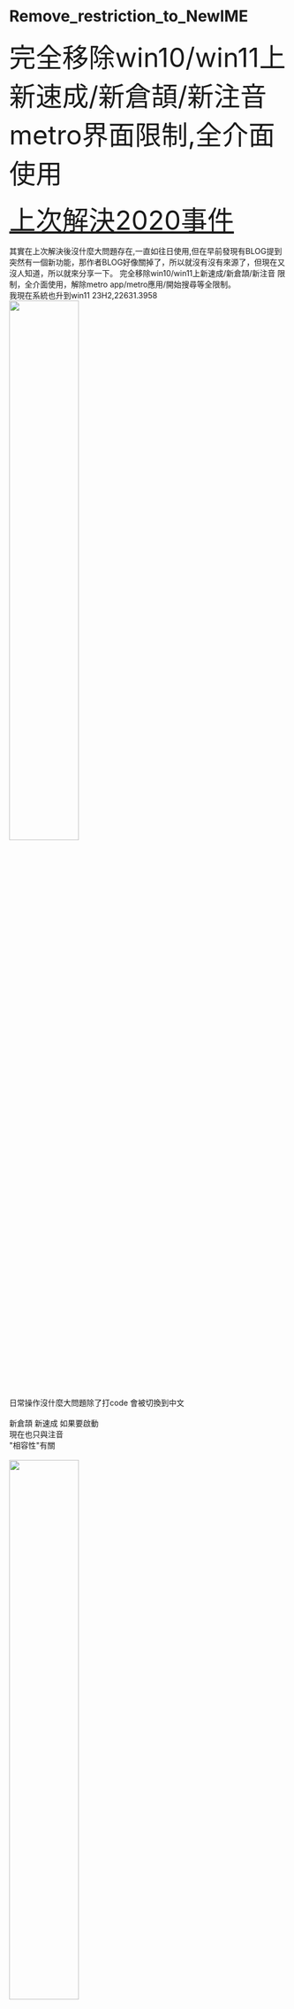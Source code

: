 # Remove_restriction_to_NewIME
<font size="18">完全移除win10/win11上新速成/新倉頡/新注音 metro界面限制,全介面使用</font>
<br>

<font size="10"><a href="https://answers.microsoft.com/zh-hant/windows/forum/all/2020%E5%B9%B4win10-20h1/bb6bee29-9d01-405c-b3da-540296e4ae90">上次解決2020事件</a></font>
<br>

其實在上次解決後沒什麼大問題存在,一直如往日使用,但在早前發現有BLOG提到突然有一個新功能，那作者BLOG好像關掉了，所以就沒有沒有來源了，但現在又沒人知道，所以就來分享一下。
完全移除win10/win11上新速成/新倉頡/新注音 限制，全介面使用，解除metro app/metro應用/開始搜尋等全限制。
<br>
我現在系統也升到win11 23H2,22631.3958
<br>
<img src="https://github.com/sheaahhoi1/IME-release/blob/master/img/win11 23H2.png?raw=true" width="50%" />

<br>
日常操作沒什麼大問題除了打code 會被切換到中文
<br>

<br>
新倉頡 新速成 如果要啟動
<br>
現在也只與注音
<br>
"相容性"有關
<br>
<br>
<img src="https://github.com/sheaahhoi1/IME-release/blob/master/%E6%AD%A5%E9%A9%9F/%E6%AD%A5%E9%A9%9F%20(1).png?raw=true" width="50%" />
<br>
<img src="https://github.com/sheaahhoi1/IME-release/blob/master/img/compatible.png?raw=true" width="50%" />
<br>
<br>
----------------------------
<br>
※:以下操作即時生效可測試結果
<br>
以下操作需要管理員權限,如是公司電腦,可能要找管理員洽商
<br>
1.
<br>
搜尋reg/WIN+R輸入regedit
把reg註冊碼(登錄碼),檔案提權到"前台管理員帳號-即目前最高權限使用者"
<br>
操作如下
<br>
1.擁有者更變為當前用戶(可PASS)

```
HKEY_LOCAL_MACHINE\SOFTWARE\Microsoft\CTF\TIP\{B115690A-EA02-48D5-A231-E3578D2FDF80}\LanguageProfile\0x00000404\{F3BA907A-6C7E-11D4-97FA-0080C882687E}
```

操作如下
<br>
把此註冊碼=機器碼=路徑=資料夾[提權]
<br>
1.擁有者更變為當前用戶
<br>
2.啟用繼承
<br>
3.套用到子項目權限
<br>
<br>
<img src="https://github.com/sheaahhoi1/IME-release/blob/master/img/rev2.png?raw=true" width="50%" />
<br>
<img src="https://github.com/sheaahhoi1/IME-release/blob/master/img/revv2.png?raw=true" width="50%" />
<br>
如下擁有改為admin權限使用者(我這裡私人電腦Users,就有admin權限)
<br>
<img src="https://github.com/sheaahhoi1/IME-release/blob/master/img/re.png?raw=true" width="50%" />
<br>
<br>
刪除以下2段路徑機器碼{74769ee9-4a66-4f9d-90d6-bf8b7c3eb461}
<br>
<br>
<p><font size="5">HKLM\SOFTWARE\Microsoft\CTF\TIP\{B115690A-EA02-48D5-A231-E3578D2FDF80}\Category\Category\{74769ee9-4a66-4f9d-90d6-bf8b7c3eb461}</font></p>
<br>
<br>
<p><font size="5">HKLM\SOFTWARE\Microsoft\CTF\TIP\{B115690A-EA02-48D5-A231-E3578D2FDF80}\Category\Item\{B115690A-EA02-48D5-A231-E3578D2FDF80}\{74769ee9-4a66-4f9d-90d6-bf8b7c3eb461}</font></p>
<br>
操作後即時生效可測試結果
<br>
<font size="10" color="#ff33ff">※:如果不能就重新登錄帳號(登出&登入)</font>
<br>
---------
<br>
<img src="https://github.com/sheaahhoi1/IME-release/blob/master/img/use1.png?raw=true" width="50%" />
<br>
<img src="https://github.com/sheaahhoi1/IME-release/blob/master/img/use2.png?raw=true" width="50%" />
<br>
<img src="https://github.com/sheaahhoi1/IME-release/blob/master/img/use3.png?raw=true" width="50%" />
<br>
<br>
本來是寫了這樣的reg檔的可以直接刪除


```reg
Windows Registry Editor Version 5.00
[-HKLM\SOFTWARE\Microsoft\CTF\TIP\{B115690A-EA02-48D5-A231-E3578D2FDF80}\Category\Category\{74769ee9-4a66-4f9d-90d6-bf8b7c3eb461}]
[-HKLM\SOFTWARE\Microsoft\CTF\TIP\{B115690A-EA02-48D5-A231-E3578D2FDF80}\Category\Item\{B115690A-EA02-48D5-A231-E3578D2FDF80}\{74769ee9-4a66-4f9d-90d6-bf8b7c3eb461}]
```

但不知道什麼問題原因無法直接注入刪除
<br>
<br>
以下包含的是跟上次一樣的注冊表文件,有2020年版的可無視
<br>
只有新速成/新倉頡的字串,我找不到新注音的機器碼字串

```reg
Windows Registry Editor Version 5.00

[HKEY_LOCAL_MACHINE\SOFTWARE\Microsoft\CTF\TIP\{B115690A-EA02-48D5-A231-E3578D2FDF80}\LanguageProfile\0x00000404\{F3BA907A-6C7E-11D4-97FA-0080C882687E}]
"Description"="Microsoft New ChangJie[8.1]"
"Display Description"=hex(2):40,00,25,00,53,00,79,00,73,00,74,00,65,00,6d,00,\
  52,00,6f,00,6f,00,74,00,25,00,5c,00,53,00,59,00,53,00,54,00,45,00,4d,00,33,\
  00,32,00,5c,00,69,00,6e,00,70,00,75,00,74,00,2e,00,64,00,6c,00,6c,00,2c,00,\
  2d,00,35,00,30,00,39,00,33,00,00,00
"IconFile"=hex(2):25,00,53,00,79,00,73,00,74,00,65,00,6d,00,52,00,6f,00,6f,00,\
  74,00,25,00,5c,00,73,00,79,00,73,00,74,00,65,00,6d,00,33,00,32,00,5c,00,49,\
  00,4d,00,45,00,5c,00,49,00,4d,00,45,00,54,00,43,00,5c,00,49,00,6d,00,54,00,\
  43,00,54,00,69,00,70,00,2e,00,44,00,4c,00,4c,00,00,00
"IconIndex"=dword:00000002
"Enable"=dword:00000000
"ProfileFlags"=dword:00000004

[HKEY_LOCAL_MACHINE\SOFTWARE\Microsoft\CTF\TIP\{B115690A-EA02-48D5-A231-E3578D2FDF80}\LanguageProfile\0x00000404\{0B883BA0-C1C7-11D4-87F9-0080C882687E}]
"Description"="Microsoft New Quick[8.1]"
"Display Description"=hex(2):40,00,25,00,53,00,79,00,73,00,74,00,65,00,6d,00,\
  52,00,6f,00,6f,00,74,00,25,00,5c,00,53,00,59,00,53,00,54,00,45,00,4d,00,33,\
  00,32,00,5c,00,69,00,6e,00,70,00,75,00,74,00,2e,00,64,00,6c,00,6c,00,2c,00,\
  2d,00,35,00,31,00,34,00,39,00,00,00
"IconFile"=hex(2):25,00,53,00,79,00,73,00,74,00,65,00,6d,00,52,00,6f,00,6f,00,\
  74,00,25,00,5c,00,73,00,79,00,73,00,74,00,65,00,6d,00,33,00,32,00,5c,00,49,\
  00,4d,00,45,00,5c,00,49,00,4d,00,45,00,54,00,43,00,5c,00,49,00,6d,00,54,00,\
  43,00,54,00,69,00,70,00,2e,00,44,00,4c,00,4c,00,00,00
"IconIndex"=dword:00000004
"Enable"=dword:00000000
"ProfileFlags"=dword:00000004
```
=======
<br>
全流程
<br>
1.先注入新速成/新倉頡
<br>
2.打開regedit,刪除2段路徑機器碼{74769ee9-4a66-4f9d-90d6-bf8b7c3eb461}
<br>
3.如果不能使用新速成到普通程式上打字,就重新登錄帳號(登出&登入)
<br>
4.如果不能在MS Store/開始使用,檢查有沒有刪除這機器碼(資料夾){74769ee9-4a66-4f9d-90d6-bf8b7c3eb461}
<br>
5.還是不能,更新windowns(為什麼?好像新安裝時語言套件不完整)
<br>
